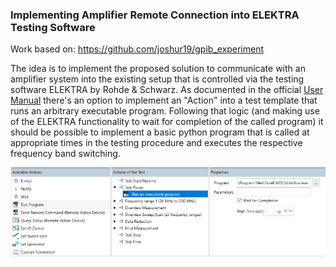 ### Implementing Amplifier Remote Connection into ELEKTRA Testing Software

Work based on: https://github.com/joshur19/gpib_experiment

The idea is to implement the proposed solution to communicate with an amplifier system into the existing setup that is controlled via the testing software ELEKTRA by Rohde & Schwarz. As documented in the official [User Manual](https://scdn.rohde-schwarz.com/ur/pws/dl_downloads/pdm/cl_manuals/user_manual/1178_6785_01/ELEKTRA_User_Manual_en_16.pdf) there's an option to implement an "Action" into a test template that runs an arbitrary executable program. Following that logic (and making use of the ELEKTRA functionality to wait for completion of the called program) it should be possible to implement a basic python program that is called at appropriate times in the testing procedure and executes the respective frequency band switching.

![ELEKTRA available actions](actions.png)
